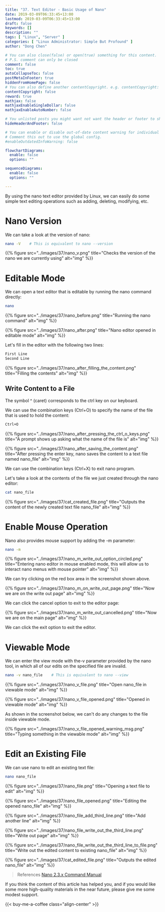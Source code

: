 ```yaml
---
title: "37. Text Editor - Basic Usage of Nano"
date: 2019-03-09T06:33:45+13:00
lastmod: 2019-03-09T06:33:45+13:00
draft: false
keywords: []
description: ""
tags: [ "Linux", "Server" ]
categories: [ "Linux Administrator: Simple But Profound" ]
author: "Dong Chen"

# You can also close(false) or open(true) something for this content.
# P.S. comment can only be closed
comment: false
toc: true
autoCollapseToc: false
postMetaInFooter: true
hiddenFromHomePage: false
# You can also define another contentCopyright. e.g. contentCopyright: "This is another copyright."
contentCopyright: false
reward: true
mathjax: false
mathjaxEnableSingleDollar: false
mathjaxEnableAutoNumber: false

# You unlisted posts you might want not want the header or footer to show
hideHeaderAndFooter: false

# You can enable or disable out-of-date content warning for individual post.
# Comment this out to use the global config.
#enableOutdatedInfoWarning: false

flowchartDiagrams:
  enable: false
  options: ""

sequenceDiagrams: 
  enable: false
  options: ""

---
```


By using the nano text editor provided by Linux, we can easily do some simple text editing operations such as adding, deleting, modifying, etc.

<!--more-->

# Nano Version

We can take a look at the version of nano:

```bash
nano -V    # This is equivalent to nano --version
```

{{% figure src="../images/37/nano_v.png" title="Checks the version of the nano we are currently using" alt="img" %}}

# Editable Mode

We can open a text editor that is editable by running the nano command directly:

```bash
nano
```

{{% figure src="../images/37/nano_before.png" title="Running the nano command" alt="img" %}}

{{% figure src="../images/37/nano_after.png" title="Nano editor opened in editable mode" alt="img" %}}

Let's fill in the editor with the following two lines:

```bash
First Line
Second Line
```

{{% figure src="../images/37/nano_after_filling_the_content.png" title="Filling the contents" alt="img" %}}

## Write Content to a File

The symbol ^ (caret) corresponds to the ctrl key on our keyboard.

We can use the combination keys (Ctrl+O) to specify the name of the file that is used to hold the content:

```bash
Ctrl+O
```

{{% figure src="../images/37/nano_after_pressing_the_ctrl_o_keys.png" title="A prompt shows up asking what the name of the file is" alt="img" %}}

{{% figure src="../images/37/nano_after_saving_the_content.png" title="After pressing the enter key, nano saves the content to a text file named nano_file" alt="img" %}}

We can use the combination keys (Ctrl+X) to exit nano program.

Let's take a look at the contents of the file we just created through the nano editor:

```bash
cat nano_file
```

{{% figure src="../images/37/cat_created_file.png" title="Outputs the content of the newly created text file nano_file" alt="img" %}}

# Enable Mouse Operation

Nano also provides mouse support by adding the -m parameter:

```bash
nano -m
```

{{% figure src="../images/37/nano_m_write_out_option_circled.png" title="Entering nano editor in mouse enabled mode, this will allow us to interact nano menus with mouse pointer" alt="img" %}}

We can try clicking on the red box area in the screenshot shown above.

{{% figure src="../images/37/nano_m_on_write_out_page.png" title="Now we are on the write out page" alt="img" %}}

We can click the cancel option to exit to the editor page:

{{% figure src="../images/37/nano_m_write_out_cancelled.png" title="Now we are on the main page" alt="img" %}}

We can click the exit option to exit the editor.

# Viewable Mode

We can enter the view mode with the-v parameter provided by the nano tool, in which all of our edits on the specified file are invalid.

```bash
nano -v nano_file    # This is equivalent to nano --view
```

{{% figure src="../images/37/nano_v_file.png" title="Open nano_file in viewable mode" alt="img" %}}

{{% figure src="../images/37/nano_v_file_opened.png" title="Opened in viewable mode" alt="img" %}}

As shown in the screenshot below, we can't do any changes to the file inside viewable mode.

{{% figure src="../images/37/nano_v_file_opened_warning_msg.png" title="Typing something in the viewable mode" alt="img" %}}

# Edit an Existing File

We can use nano to edit an existing text file:

```bash
nano nano_file
```

{{% figure src="../images/37/nano_file.png" title="Opening a text file to edit" alt="img" %}}

{{% figure src="../images/37/nano_file_opened.png" title="Editing the opened nano_file" alt="img" %}}

{{% figure src="../images/37/nano_file_add_third_line.png" title="Add another line" alt="img" %}}

{{% figure src="../images/37/nano_file_write_out_the_third_line.png" title="Write out page" alt="img" %}}

{{% figure src="../images/37/nano_file_write_out_the_third_line_to_file.png" title="Write out the edited content to existing nano_file" alt="img" %}}

{{% figure src="../images/37/cat_edited_file.png" title="Outputs the edited nano_file" alt="img" %}}

> References
> [Nano 2.3.x Command Manual](https://www.nano-editor.org/dist/v2.3/nano.html)

If you think the content of this article has helped you, and if you would like some more high-quality materials in the near future, please give me some modest support.

<!-- Buy Me a Coffee Button -->
{{< buy-me-a-coffee class="align-center" >}}
